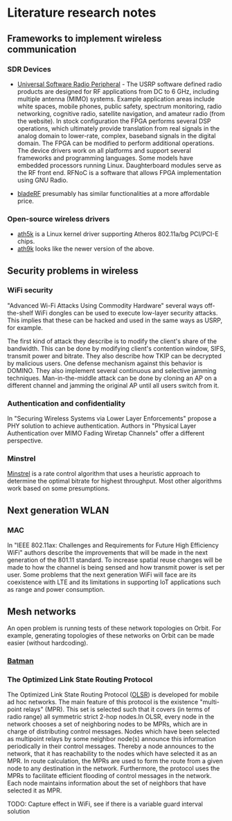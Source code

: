 # Literature research notes  #

## Frameworks to implement wireless communication
### SDR Devices
+ [Universal Software Radio Peripheral](https://www.ettus.com/) - The USRP software defined radio products are designed for RF applications from DC to 6 GHz, including multiple antenna (MIMO) systems. Example application areas include white spaces, mobile phones, public safety, spectrum monitoring, radio networking, cognitive radio, satellite navigation, and amateur radio (from the website). In stock configuration the FPGA performs several DSP operations, which ultimately provide translation from real signals in the analog domain to lower-rate, complex, baseband signals in the digital domain. The FPGA can be modified to perform additional operations. The device drivers work on all platforms and support several frameworks and programming languages. Some models have embedded processors running Linux. Daughterboard modules serve as the RF front end. RFNoC is a software that allows FPGA implementation using GNU Radio. 

+ [bladeRF](https://www.nuand.com/) presumably has similar functionalities at a more affordable price.

### Open-source wireless drivers
+ [ath5k](https://wiki.debian.org/ath5k) is a Linux kernel driver supporting Atheros 802.11a/bg PCI/PCI-E chips.
+ [ath9k](https://wiki.debian.org/ath9k) looks like the newer version of the above.

## Security problems in wireless
### WiFi security
"Advanced Wi-Fi Attacks Using Commodity Hardware" several ways off-the-shelf WiFi dongles can be used to execute low-layer security attacks. This implies that these can be hacked and used in the same ways as USRP, for example. 

The first kind of attack they describe is to modify the client's share of the bandwidth. This can be done by modifying client's contention window, SIFS, transmit power and bitrate. They also describe how TKIP can be decrypted by malicious users. One defense mechanism against this behavior is DOMINO. They also implement several continuous and selective jamming techniques. Man-in-the-middle attack can be done by cloning an AP on a different channel and jamming the original AP until all users switch from it. 

### Authentication and confidentiality
In "Securing Wireless Systems via Lower Layer Enforcements" propose a PHY solution to achieve authentication. Authors in "Physical Layer Authentication over MIMO Fading Wiretap Channels" offer a different perspective. 

### Minstrel

[Minstrel](https://wireless.wiki.kernel.org/en/developers/documentation/mac80211/ratecontrol/minstrel) is a rate control algorithm that uses a heuristic approach to determine the optimal bitrate for highest throughput. Most other algorithms work based on some presumptions.  

## Next generation WLAN
### MAC
In "IEEE 802.11ax: Challenges and Requirements for Future High Efficiency WiFi" authors describe the improvements that will be made in the next generation of the 801.11 standard. To increase spatial reuse changes will be made to how the channel is being sensed and how transmit power is set per user. Some problems that the next generation WiFi will face are its coexistence with LTE and its limitations in supporting IoT applications such as range and power consumption.


## Mesh networks 
An open problem is running tests of these network topologies on Orbit. For example, generating topologies of these networks on Orbit can be made easier (without hardcoding).
### [Batman](https://www.open-mesh.org/projects/open-mesh/wiki/BATMANConcept)
### The Optimized Link State Routing Protocol
The Optimized Link State Routing Protocol ([OLSR](https://www.ietf.org/rfc/rfc3626.txt)) is developed for mobile ad hoc networks. The main feature of this protocol is the existence "multi-point relays" (MPR). This set is selected such that it covers (in terms of radio range) all symmetric strict 2-hop nodes.In OLSR, every node in the network chooses a set of neighboring nodes to be MPRs, which are in charge of distributing control messages. Nodes which have been selected as multipoint relays by some neighbor node(s) announce this information periodically in their control messages.  Thereby a node announces to the network, that it has reachability to the nodes which have selected it as an MPR.  In route calculation, the MPRs are used to form the route from a given node to any destination in the network.  Furthermore, the protocol uses the MPRs to facilitate efficient flooding of control messages in the network. Each node maintains information about the set of neighbors that have selected it as MPR.



TODO: Capture effect in WiFi, see if there is a variable guard interval solution
